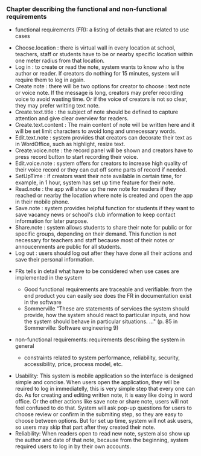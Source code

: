 ### Chapter describing the functional and non-functional requirements

* functional requirements (FR): a listing of details that are related to use cases

 - Choose.location : there is virtual wall in every location at school, teachers, staff or students have to be or nearby specific location within one meter radius from that location.
- Log in : to create or read the note, system wants to know who is the author or reader. If creators do nothing for 15 minutes, system will require them to log in again.
- Create note : there will be two options for creator to choose : text note or voice note. If the message is long, creators may prefer recording voice to avoid wasting time. Or if the voice of creators is not so clear, they may prefer writting text note.
- Create.text.title : the subject of note should be defined to capture attention and give clear overview for readers.
- Create.text.content : The main content of note will be written here and it will be set limit characters to avoid long and unnecessary words.
- Edit.text.note : system provides that creators can decorate their text as in WordOffice, such as highlight, resize text.
- Create.voice.note : the record panel will be shown and creators have to press record button to start recording their voice.
- Edit.voice.note : system offers for creators to increase high quality of their voice record or they can cut off some parts of record if needed.
- SetUpTime : if creators want their note available in certain time, for example, in 1 hour, system has set up time feature for their note.
- Read.note : the app will show up the new note for readers if they reached or nearby the location where note is created and open the app in their mobile phone.
- Save.note : system provides helpful function for students if they want to save vacancy news or school's club information to keep contact information for later purpose.
- Share.note : system allows students to share their note for public or for specific groups, depending on their demand. This function is not necessary for teachers and staff because most of their notes or annoucenments are public for all students.
- Log out : users should log out after they have done all their actions and save their personal information.



* FRs tells in detail what have to be considered when use cases are implemented in the system
  * Good functional requirements are traceable and verifiable: from the end product you can easily see does the FR in documentation exist in the software
  * Sommerville "These are statements of services the system should provide, how the system should react to particular inputs, and how the system should behave in particular situations. ..." (p. 85 in Sommerville: Software engineering 9)
 


* non-functional requirements: requirements describing the system in general
  * constraints related to system performance, reliability, security, accessibility, price, process model, etc.

- Usability:
 This system is mobile application so the interface is designed simple and concise. When users open the application, they will be reuired to log in immediatelly, this is very simple step that every one can do. As for creating and editing written note, it is easy like doing in word office. Or the other actions like save note or share note, users will not feel confused to do that. System will ask pop-up questions for users to choose review or confirm in the submiting step, so they are easy to choose between options. But for set up time, system will not ask users, so users may skip that part after they created their note. 
- Reliability:
 When readers open to read new note, system also show up the author and date of that note, because from the beginning, system required users to log in by their own accounts. 
 


